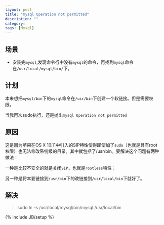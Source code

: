 ```yaml
---
layout: post
title: "mysql Operation not permitted"
description: ""
category: 
tags: [Mysql]
---
```


## 场景
- 安装完`mysql`,发现命令行中没有`mysql`的命令，再找到`mysql`命令在`/usr/local/mysql/bin/`下。

## 计划
本来想把`mysql/bin`下的`mysql`命令在`/usr/bin`下创建一个软链接。但是需要权限。

当我再次sudo执行，还是抛出`mysql Operation not permitted`

## 原因

这是因为苹果在OS X 10.11中引入的SIP特性使得即使加了`sudo`（也就是具有root权限）也无法修改系统级的目录，其中就包括了/usr/bin。要解决这个问题有两种做法：

一种是比较不安全的就是关闭`SIP`，也就是`rootless`特性；

另一种是将本要链接到`/usr/bin`下的改链接到`/usr/local/bin`下就好了。

## 解决

> sudo ln -s /usr/local/mysql/bin/mysql /usr/local/bin


{% include JB/setup %}
